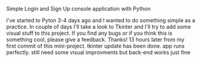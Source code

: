  Simple Login and Sign Up console application with Python

I've started to Pyton 3-4 days ago and I wanted to do something simple as a practice. In couple of days I'll take a look to Tkinter and I'll try to add some visual stuff to this project.
If you find any bugs or if you think this is something cool, please give a feedback. Thanks!
13 hours later from my first commit of this mini-project. tkinter update has been done. app runs perfectly. still need some visual improvments but back-end works just fine
